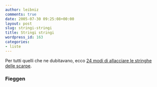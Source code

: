 ```yaml
---
author: leibniz
comments: true
date: 2005-07-30 09:25:08+00:00
layout: post
slug: stringi-stringi
title: Stringi stringi
wordpress_id: 163
categories:
- liste
---
```


Per tutti quelli che ne dubitavano, ecco [24 modi di allacciare le stringhe delle scarpe](http://www.fieggen.com/shoelace/lacingmethods.htm).  



### Fieggen
